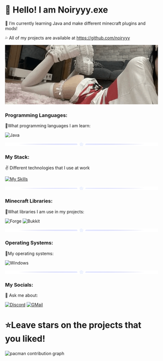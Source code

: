# 👋 Hello! I am Noiryyy.exe

🌙 I’m currently learning Java and make different minecraft plugins and mods!

💦 All of my projects are available at https://github.com/noiryyy

![Header](https://github.com/noiryyy/noiryyy/blob/main/assets/header.gif)

### Programming Languages:
🧡What programming languages I am learn:

![Java](https://img.shields.io/badge/-Java-FFA500?style=for-the-badge&logo=java&logoColor=0000CD)

![Line](https://github.com/noiryyy/noiryyy/blob/main/assets/sepparator.png)

### My Stack:
✌ Different technologies that I use at work

[![My Skills](https://skillicons.dev/icons?i=java,git,mysql,postgres,gradle,maven,sqlite)](https://skillicons.dev)

![Line](https://github.com/noiryyy/noiryyy/blob/main/assets/sepparator.png)


### Minecraft Libraries:
💜What libraries I am use in my projects:

![Forge](https://img.shields.io/badge/-Forge-8A2BE2?style=for-the-badge)
![Bukkit](https://img.shields.io/badge/-Bukkit-7B68EE?style=for-the-badge)

![Line](https://github.com/noiryyy/noiryyy/blob/main/assets/sepparator.png)

### Operating Systems:
🤍My operating systems:

![Windows](https://img.shields.io/badge/-Windows-FF6347?style=for-the-badge&logo=windows&logoColor=000000)

![Line](https://github.com/noiryyy/noiryyy/blob/main/assets/sepparator.png)

### My Socials:
💬 Ask me about:

[![Discord](https://img.shields.io/badge/-Discord-4169E1?style=for-the-badge&logo=discord&logoColor=FFFFFF)](https://discord.com/users/1049757090924732499)
[![GMail](https://img.shields.io/badge/-GMail-090909?style=for-the-badge&logo=gmail&logoColor=DC143C)](noiryyydev@gmail.com)

# ⭐Leave stars on the projects that you liked!

###

<picture>
  <source media="(prefers-color-scheme: dark)" srcset="https://raw.githubusercontent.com/maurodesouz/maurodesouz/output/pacman-contribution-graph-dark.svg">
  <source media="(prefers-color-scheme: light)" srcset="https://raw.githubusercontent.com/maurodesouz/maurodesouz/output/pacman-contribution-graph.svg">
  <img alt="pacman contribution graph" src="https://raw.githubusercontent.com/maurodesouz/maurodesouz/output/pacman-contribution-graph.svg">
</picture>

###
<!--
**Noiryyy/Noiryyy** is a ✨ _special_ ✨ repository because its `README.md` (this file) appears on your GitHub profile.

Here are some ideas to get you started:

- 🔭 I’m currently working on ...
- 🌱 I’m currently learning ...
- 👯 I’m looking to collaborate on ...
- 🤔 I’m looking for help with ...
- 💬 Ask me about ...
- 📫 How to reach me: ...
- 😄 Pronouns: ...
- ⚡ Fun fact: ...
-->
